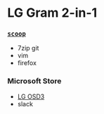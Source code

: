 LG Gram 2-in-1
========

### [`scoop`](https://scoop.sh)
- 7zip git
- vim
- firefox

### Microsoft Store
- [LG OSD3](https://www.microsoft.com/store/productId/9MT4DPF2JW9Z)
- slack
